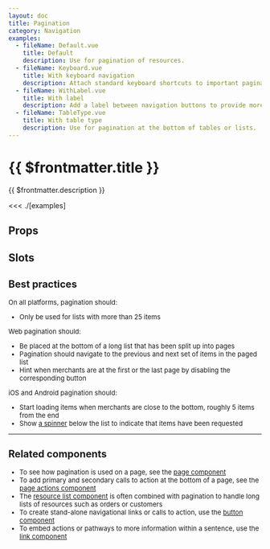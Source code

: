 ```yaml
---
layout: doc
title: Pagination
category: Navigation
examples:
  - fileName: Default.vue
    title: Default
    description: Use for pagination of resources.
  - fileName: Keyboard.vue
    title: With keyboard navigation
    description: Attach standard keyboard shortcuts to important pagination controls.
  - fileName: WithLabel.vue
    title: With label
    description: Add a label between navigation buttons to provide more context of the content being viewed by the user.
  - fileName: TableType.vue
    title: With table type
    description: Use for pagination at the bottom of tables or lists.
---
```


# {{ $frontmatter.title }}

<Lede>

{{ $frontmatter.description }}

</Lede>

<Examples>

<<< ./[examples]

</Examples>

## Props

<PropsTable />

## Slots

<SlotsTable />

<div style="font-size: 0.8125rem">

## Best practices

On all platforms, pagination should:

- Only be used for lists with more than 25 items

Web pagination should:

- Be placed at the bottom of a long list that has been split up into pages
- Pagination should navigate to the previous and next set of items in the paged list
- Hint when merchants are at the first or the last page by disabling the corresponding button

iOS and Android pagination should:

- Start loading items when merchants are close to the bottom, roughly 5 items from the end
- Show [a spinner](components/Spinner) below the list to indicate that items have been requested

---

## Related components

- To see how pagination is used on a page, see the [page component](/components/Page)
- To add primary and secondary calls to action at the bottom of a page, see the [page actions component](components/PageActions)
- The [resource list component](components/ResourceList) is often combined with pagination to handle long lists of resources such as orders or customers
- To create stand-alone navigational links or calls to action, use the [button component](components/Button)
- To embed actions or pathways to more information within a sentence, use the [link component](components/Link)

</div>
